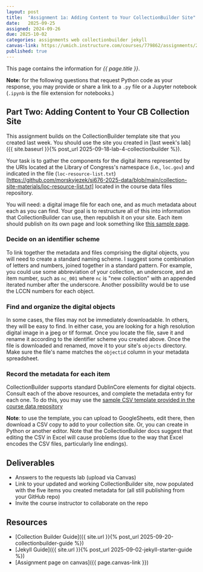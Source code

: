 ```yaml
---
layout: post
title:  "Assignment 1a: Adding Content to Your CollectionBuilder Site"
date:   2025-09-25
assigned: 2024-09-26
due: 2025-10-02
categories: assignments web collectionbuilder jekyll
canvas-link: https://umich.instructure.com/courses/779862/assignments/2877244
published: true
---
```



This page contains the information for *{{ page.title }}*.

**Note:** for the following questions that request Python code as your response,
you may provide or share a link to a `.py` file or a Jupyter notebook (`.ipynb` is the file extension for notebooks.)

## Part Two: Adding Content to Your CB Collection Site

This assignment builds on the CollectionBuilder template site that you created last week.
You should use the site you created in [last week's lab]({{ site.baseurl }}{% post_url 2025-09-18-lab-4-collectionbuilder %}).

Your task is to gather the components for the digital items represented by
the URIs located at the Library of Congress's namespace (i.e., `loc.gov`) and indicated in
the file (`loc-resource-list.txt`)[https://github.com/morskyjezek/si676-2025-data/blob/main/collection-site-materials/loc-resource-list.txt] located in the course data files repository.

You will need: a digital image file for each one, and as much metadata about each as you can find. Your goal is to restructure all of this into information
that CollectionBuilder can use, then republish it on your site.
Each item should publish on its own page and look something like [this sample page][sample-item-page].

### Decide on an identifier scheme

To link together the metadata and files comprising the digital objects,
you will need to create a standard naming scheme.
I suggest some combination of letters and numbers, joined together in a standard pattern.
For example, you could use some abbreviation of your collection, an underscore, and an item number, such as `nc_001` where `nc` is "new collection" with an appended iterated number after the underscore.
Another possibility would be to use the LCCN numbers for each object.

### Find and organize the digital objects

In some cases, the files may not be immediately downloadable.
In others, they will be easy to find.
In either case, you are looking for a high resolution digital image
in a jpeg or tif format. Once you locate the file, save it and rename it
according to the identifier scheme you created above.
Once the file is downloaded and renamed, move it to your site's `objects` directory.
Make sure the file's name matches the `objectid` column in your metadata spreadsheet.

### Record the metadata for each item

CollectionBuilder supports standard DublinCore elements for digital objects.
Consult each of the above resources, and complete the metadata entry for each one.
To do this, you may use the [sample CSV template provided in the course data repository][csv-template]

**Note**: to use the template, you can upload to GoogleSheets, edit there, then download a CSV copy to add to your collection site. Or, you can create in Python or another editor. Note that the CollectionBuilder docs suggest that editing the CSV in Excel will cause problems (due to the way that Excel encodes the CSV files, particularly line endings).

## Deliverables

* Answers to the requests lab (upload via Canvas)
* Link to your updated and working CollectionBuilder site,
  now populated with the five items you created metadata for
  (all still publishing from your GitHub repo)
* Invite the course instructor to collaborate on the repo

## Resources

* [Collection Builder Guide]({{ site.url }}{% post_url 2025-09-20-collectionbuilder-guide %})
* [Jekyll Guide]({{ site.url }}{% post_url 2025-09-02-jekyll-starter-guide %})
* [Assignment page on canvas]({{ page.canvas-link }})

[csv-template]: https://github.com/morskyjezek/si676-2025-data/blob/main/collection-site-materials/metadata-template-cb.csv
[sample-item-page]: https://morskyjezek.github.io/cb-test-turbo-octo-sniffle/items/nc_047.html
